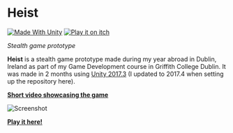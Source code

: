 # Heist

[![Made With Unity](https://img.shields.io/badge/Made%20with-Unity-lightgrey.svg)](https://unity3d.com/)
[![Play it on itch](https://img.shields.io/badge/Play%20on-itch-fa5c5c.svg)](https://boraxkid.itch.io/heist)


*Stealth game prototype*

**Heist** is a stealth game prototype made during my year abroad in Dublin, Ireland as part of my Game Development course in Griffith College Dublin.
It was made in 2 months using [Unity 2017.3](https://unity3d.com/) (I updated to 2017.4 when setting up the repository here).

[**Short video showcasing the game**](https://www.youtube.com/watch?v=j_ej6fNRRDg)

![Screenshot](https://img.itch.zone/aW1hZ2UvMjE0NjY2LzE5NjY3OTUucG5n/original/uAE0%2B9.png)

[**Play it here!**](https://boraxkid.itch.io/heist)

